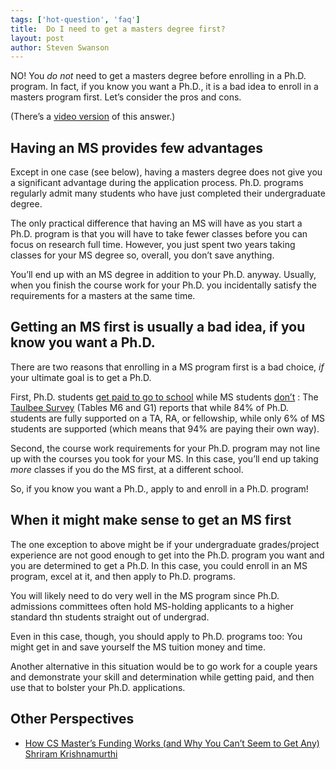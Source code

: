 ```yaml
---
tags: ['hot-question', 'faq'] 
title:  Do I need to get a masters degree first?
layout: post
author: Steven Swanson
---
```


NO! You *do not* need to get a masters degree before enrolling in a Ph.D. program. In fact, if you know you want a Ph.D., it is a bad idea to enroll in a masters program first. Let’s consider the pros and cons.

(There’s a  [video version](https://youtu.be/BWJKhhgPcf4?t=325)  of this answer.)

## Having an MS provides few advantages

Except in one case (see below), having a masters degree does not give you a significant advantage during the application process. Ph.D. programs regularly admit many students who have just completed their undergraduate degree.

The only practical difference that having an MS will have as you start a Ph.D. program is that you will have to take fewer classes before you can focus on research full time. However, you just spent two years taking classes for your MS degree so, overall, you don’t save anything.

You’ll end up with an MS degree in addition to your Ph.D. anyway. Usually, when you finish the course work for your Ph.D. you incidentally satisfy the requirements for a masters at the same time.

## Getting an MS first is usually a bad idea, if you know you want a Ph.D.

There are two reasons that enrolling in a MS program first is a bad choice, _if_ your ultimate goal is to get a Ph.D.

First, Ph.D. students  [get paid to go to school](https://mycsphd.github.io/2021/03/10/how-do-i-pay-for-a-phd.html)  while MS students  [don’t](http://cs.brown.edu/~sk/Memos/Funding-CS-Grad-School/) : The  [Taulbee Survey](https://mycsphd.github.io/2021/03/10/Taulbee-Survey.html)  (Tables M6 and G1) reports that while 84% of Ph.D. students are fully supported on a TA, RA, or fellowship, while only 6% of MS students are supported (which means that 94% are paying their own way).

Second, the course work requirements for your Ph.D. program may not line up with the courses you took for your MS. In this case, you’ll end up taking _more_ classes if you do the MS first, at a different school.

So, if you know you want a Ph.D., apply to and enroll in a Ph.D. program!

## When it might make sense to get an MS first

The one exception to above might be if your undergraduate grades/project experience are not good enough to get into the Ph.D. program you want and you are determined to get a Ph.D.  In this case, you could enroll in an MS program, excel at it, and then apply to Ph.D. programs.

You will likely need to do very well in the MS program since Ph.D. admissions committees often hold MS-holding applicants to a higher standard thn students straight out of undergrad.

Even in this case, though, you should apply to Ph.D. programs too:  You might get in and save yourself the MS tuition money and time.

Another alternative in this situation would be to go work for a couple years and demonstrate your skill and determination while getting paid, and then use that to bolster your Ph.D. applications.

## Other Perspectives

*  [How CS Master’s Funding Works (and Why You Can’t Seem to Get Any)](http://cs.brown.edu/~sk/Memos/Funding-CS-Grad-School/)   [Shriram Krishnamurthi](http://cs.brown.edu/~sk/) 


